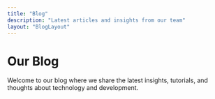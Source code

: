 ```yaml
---
title: "Blog"
description: "Latest articles and insights from our team"
layout: "BlogLayout"
---
```


# Our Blog

Welcome to our blog where we share the latest insights, tutorials, and thoughts about technology and development.
